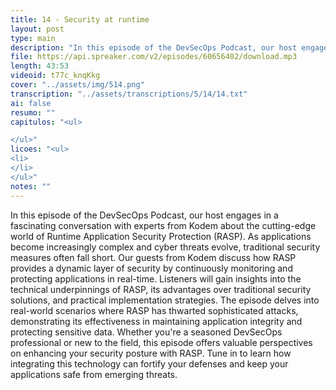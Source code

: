 ```yaml
---
title: 14 - Security at runtime
layout: post
type: main
description: "In this episode of the DevSecOps Podcast, our host engages in a fascinating conversation with experts from Kodem about the cutting-edge world of Runtime Application Security Protection (RASP). As applications become increasingly complex and cyber threats evolve, traditional security measures often fall short. Our guests from Kodem discuss how RASP provides a dynamic layer of security by continuously monitoring and protecting applications in real-time. Listeners will gain insights into the technical underpinnings of RASP, its advantages over traditional security solutions, and practical implementation strategies. The episode delves into real-world scenarios where RASP has thwarted sophisticated attacks, demonstrating its effectiveness in maintaining application integrity and protecting sensitive data. Whether you're a seasoned DevSecOps professional or new to the field, this episode offers valuable perspectives on enhancing your security posture with RASP. Tune in to learn how integrating this technology can fortify your defenses and keep your applications safe from emerging threats."
file: https://api.spreaker.com/v2/episodes/60656402/download.mp3
length: 43:53
videoid: t77c_knqKkg
cover: "../assets/img/514.png"
transcription: "../assets/transcriptions/5/14/14.txt"
ai: false
resumo: ""
capitulos: "<ul>

</ul>"
licoes: "<ul>
<li>
</li>
</ul>"
notes: ""
---
```


In this episode of the DevSecOps Podcast, our host engages in a fascinating conversation with experts from Kodem about the cutting-edge world of Runtime Application Security Protection (RASP). As applications become increasingly complex and cyber threats evolve, traditional security measures often fall short. Our guests from Kodem discuss how RASP provides a dynamic layer of security by continuously monitoring and protecting applications in real-time. Listeners will gain insights into the technical underpinnings of RASP, its advantages over traditional security solutions, and practical implementation strategies. The episode delves into real-world scenarios where RASP has thwarted sophisticated attacks, demonstrating its effectiveness in maintaining application integrity and protecting sensitive data. Whether you're a seasoned DevSecOps professional or new to the field, this episode offers valuable perspectives on enhancing your security posture with RASP. Tune in to learn how integrating this technology can fortify your defenses and keep your applications safe from emerging threats.